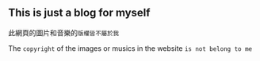 ## This is just a blog for myself
此網頁的圖片和音樂的`版權皆不屬於我`

The `copyright` of the images or musics in the website `is not belong to me`
